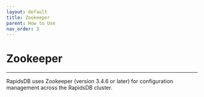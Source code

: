 ```yaml
---
layout: default
title: Zookeeper
parent: How to Use
nav_order: 3
---
```


# Zookeeper

---

RapidsDB uses Zookeeper (version 3.4.6 or later) for configuration management across the RapidsDB cluster.
